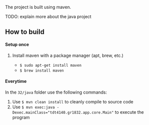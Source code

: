 The project is built using maven.

TODO: explain more about the java project

## How to build

#### Setup once

1. Install maven with a package manager (apt, brew, etc.)

	* `$ sudo apt-get install maven`
	* `$ brew install maven`

#### Everytime

In the `32/java` folder use the following commands:

1. Use `$ mvn clean install` to cleanly compile to source code
2. Use `$ mvn exec:java -Dexec.mainClass="tdt4140.gr1832.app.core.Main"` to execute the program
